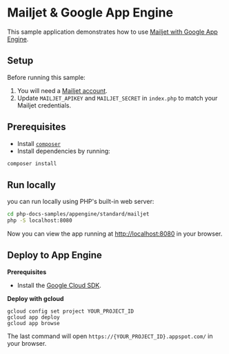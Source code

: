 # Mailjet & Google App Engine

This sample application demonstrates how to use [Mailjet with Google App Engine](https://cloud.google.com/appengine/docs/php/mail/).

## Setup

Before running this sample:

1. You will need a [Mailjet account](http://www.mailjet.com).
2. Update `MAILJET_APIKEY` and `MAILJET_SECRET` in `index.php` to match your
   Mailjet credentials.

## Prerequisites

- Install [`composer`](https://getcomposer.org)
- Install dependencies by running:

```sh
composer install
```

## Run locally

you can run locally using PHP's built-in web server:

```sh
cd php-docs-samples/appengine/standard/mailjet
php -S localhost:8080
```

Now you can view the app running at [http://localhost:8080](http://localhost:8080)
in your browser.

## Deploy to App Engine

**Prerequisites**

- Install the [Google Cloud SDK](https://developers.google.com/cloud/sdk/).

**Deploy with gcloud**

```
gcloud config set project YOUR_PROJECT_ID
gcloud app deploy
gcloud app browse
```

The last command will open `https://{YOUR_PROJECT_ID}.appspot.com/`
in your browser.

